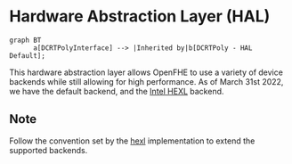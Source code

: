 # Hardware Abstraction Layer (HAL)

```mermaid
graph BT
      a[DCRTPolyInterface] --> |Inherited by|b[DCRTPoly - HAL Default];
```

This hardware abstraction layer allows OpenFHE to use a variety of device backends while still allowing for high performance. As of March 31st 2022, we have the default backend, and the [Intel HEXL](https://github.com/intel/hexl) backend.

## Note

Follow the convention set by the [hexl](hexl) implementation to extend the supported backends.
